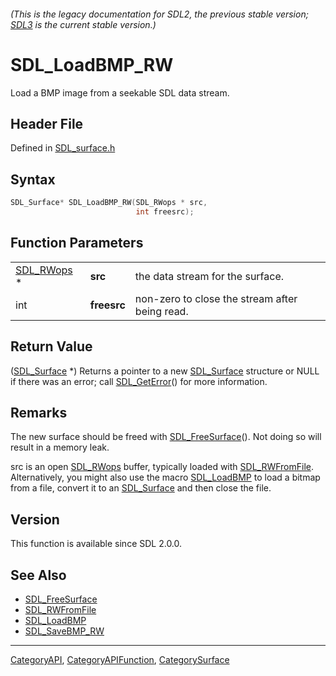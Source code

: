###### (This is the legacy documentation for SDL2, the previous stable version; [SDL3](https://wiki.libsdl.org/SDL3/) is the current stable version.)
# SDL_LoadBMP_RW

Load a BMP image from a seekable SDL data stream.

## Header File

Defined in [SDL_surface.h](https://github.com/libsdl-org/SDL/blob/SDL2/include/SDL_surface.h)

## Syntax

```c
SDL_Surface* SDL_LoadBMP_RW(SDL_RWops * src,
                            int freesrc);
```

## Function Parameters

|                          |             |                                                |
| ------------------------ | ----------- | ---------------------------------------------- |
| [SDL_RWops](SDL_RWops) * | **src**     | the data stream for the surface.               |
| int                      | **freesrc** | non-zero to close the stream after being read. |

## Return Value

([SDL_Surface](SDL_Surface) *) Returns a pointer to a new
[SDL_Surface](SDL_Surface) structure or NULL if there was an error; call
[SDL_GetError](SDL_GetError)() for more information.

## Remarks

The new surface should be freed with [SDL_FreeSurface](SDL_FreeSurface)().
Not doing so will result in a memory leak.

src is an open [SDL_RWops](SDL_RWops) buffer, typically loaded with
[SDL_RWFromFile](SDL_RWFromFile). Alternatively, you might also use the
macro [SDL_LoadBMP](SDL_LoadBMP) to load a bitmap from a file, convert it
to an [SDL_Surface](SDL_Surface) and then close the file.

## Version

This function is available since SDL 2.0.0.

## See Also

- [SDL_FreeSurface](SDL_FreeSurface)
- [SDL_RWFromFile](SDL_RWFromFile)
- [SDL_LoadBMP](SDL_LoadBMP)
- [SDL_SaveBMP_RW](SDL_SaveBMP_RW)

----
[CategoryAPI](CategoryAPI), [CategoryAPIFunction](CategoryAPIFunction), [CategorySurface](CategorySurface)

